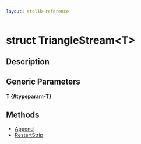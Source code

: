 ```yaml
---
layout: stdlib-reference
---
```


# struct TriangleStream\<T\>

## Description



## Generic Parameters

#### T {#typeparam-T}

## Methods

* [Append](/stdlib-reference/types/trianglestream-08/append-0)
* [RestartStrip](/stdlib-reference/types/trianglestream-08/restartstrip-07)

